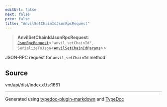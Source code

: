 ```yaml
---
editUrl: false
next: false
prev: false
title: "AnvilSetChainIdJsonRpcRequest"
---
```


> **AnvilSetChainIdJsonRpcRequest**: [`JsonRpcRequest`](/generated/type-aliases/jsonrpcrequest/)\<`"anvil_setChainId"`, `SerializeToJson`\<[`AnvilSetChainIdParams`](/generated/type-aliases/anvilsetchainidparams/)\>\>

JSON-RPC request for `anvil_setChainId` method

## Source

vm/api/dist/index.d.ts:1661

***
Generated using [typedoc-plugin-markdown](https://www.npmjs.com/package/typedoc-plugin-markdown) and [TypeDoc](https://typedoc.org/)
